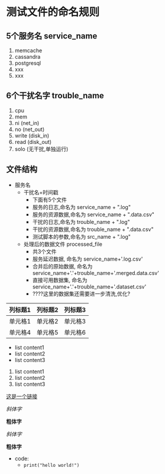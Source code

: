 # 测试文件的命名规则

## 5个服务名 service_name

1. memcache
2. cassandra
3. postgresql
4. xxx
5. xxx

## 6个干扰名字 trouble_name

1. cpu
2. mem
3. ni (net_in)
4. no (net_out)
5. write (disk_in)
6. read (disk_out)
7. solo (无干扰,单独运行)

## 文件结构

- 服务名
    - 干扰名+时间戳
        - 下面有5个文件
        - 服务的日志,命名为 service_name + ".log"
        - 服务的资源数据,命名为 service_name + ".data.csv"
        - 干扰的日志,命名为 trouble_name + ".log"
        - 干扰的资源数据,命名为 trouble_name + ".data.csv"
        - 测试脚本的参数,命名为 src_name + ".log"
    - 处理后的数据文件 processed_file
        - 共3个文件
        - 服务延迟数据, 命名为 service_name+'.log.csv'
        - 合并后的原始数据, 命名为 service_name+'.'+trouble_name+'.merged.data.csv'
        - 直接可用数据集, 命名为 service_name+'.'+trouble_name+'.dataset.csv'
        - ????这里的数据集还需要进一步清洗,优化?

| 列标题1 | 列标题2 | 列标题3 |
|------|------|------|
| 单元格1 | 单元格2 | 单元格3 |
| 单元格4 | 单元格5 | 单元格6 |

- list content1
- list content2
- list content3

1. list content1
2. list content2
3. list content3

[这是一个链接](https://example.com)


*斜体字*

**粗体字**

_斜体字_

**粗体字**

- code:
    - ``print("hello world!")``